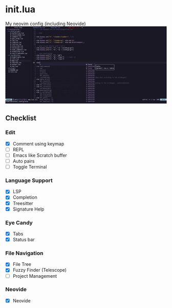 # init.lua
My neovim config (including Neovide)
![neovim config screenshot](screenshot.png "My config")
## Checklist
### Edit
- [X] Comment using keymap
- [ ] REPL
- [ ] Emacs like Scratch buffer
- [ ] Auto pairs 
- [ ] Toggle Terminal
### Language Support
- [X] LSP
- [X] Completion
- [X] Treesitter
- [X] Signature Help
### Eye Candy
- [X] Tabs
- [X] Status bar
### File Navigation
- [X] File Tree
- [X] Fuzzy Finder (Telescope)
- [ ] Project Management
### Neovide
- [X] Neovide









